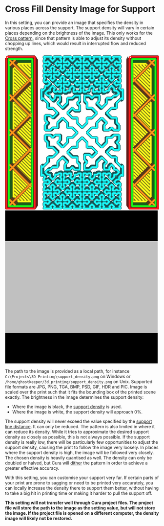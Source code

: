 Cross Fill Density Image for Support
====
In this setting, you can provide an image that specifies the density in various places across the support. The support density will vary in certain places depending on the brightness of the image. This only works for the [Cross pattern](../support/support_pattern.md), since that pattern is able to adjust its density without chopping up lines, which would result in interrupted flow and reduced strength.

<!--screenshot {
"image_path": "cross_support_density_image.png",
"models": [{"script": "wide_bridge.scad"}],
"camera_position": [0, 0, 120],
"layer": 79,
"settings": {
    "support_enable": true,
    "support_pattern": "cross",
    "support_infill_rate": 100,
    "cross_support_density_image": "{root}/resources/articles/images/cross_support_density_image_mask.png"
},
"colours": 32
}-->
![The support density is greater at the sides](../images/cross_support_density_image.png)
![The image file used to create that pattern](../images/cross_support_density_image_mask.png)

The path to the image is provided as a local path, for instance `C:\Projects\3D Printing\support_density.png` on Windows or `/home/ghostkeeper/3d_printing/support_density.png` on Unix. Supported file formats are JPG, PNG, TGA, BMP, PSD, GIF, HDR and PIC. Image is scaled over the print such that it fits the bounding box of the printed scene exactly. The brightness in the image determines the support density:
* Where the image is black, the [support density](../support/support_infill_rate.md) is used.
* Where the image is white, the support density will approach 0%.

The support density will never exceed the value specified by the [support line distance](../support/support_line_distance.md). It can only be reduced. The pattern is also limited in where it can reduce its density. While it tries to approximate the desired support density as closely as possible, this is not always possible. If the support density is really low, there will be particularly few opportunities to adjust the support density, causing the print to follow the image very loosely. In places where the support density is high, the image will be followed very closely. The chosen density is heavily quantised as well. The density can only be doubled or halved, but Cura will [dither](https://en.wikipedia.org/wiki/Dither) the pattern in order to achieve a greater effective accuracy.

With this setting, you can customise your support very far. If certain parts of your print are prone to sagging or need to be printed very accurately, you can locally increase the density there to support them better, without having to take a big hit in printing time or making it harder to pull the support off.  

**This setting will not transfer well through Cura project files. The project file will store the path to the image as the setting value, but will not store the image. If the project file is opened on a different computer, the density image will likely not be restored.**